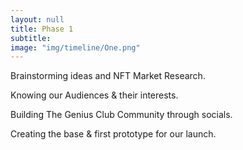 ```yaml
---
layout: null
title: Phase 1
subtitle:
image: "img/timeline/One.png"
---
```


Brainstorming ideas and NFT Market Research.

Knowing our Audiences & their interests.

Building The Genius Club Community through socials.

Creating the base & first prototype for our launch.

